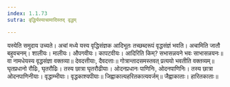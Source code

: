 ```yaml
---
index: 1.1.73
sutra: वृद्धिर्यस्याचामादिस्तद् वृद्धम्

---
```

यस्येति समुदाय उच्यते। अचां मध्ये यस्य वृद्धिसंज्ञक आदिभूतः तच्छब्दरूपं वृद्धसंज्ञं भवति। अचामिति जातौ बहुवचनम्। शालीयः। मालीयः। औपगवीयः। कापटवीयः। आदिरिति किम्? सभासन्नयने भवः साभासन्नयनः॥ वा नामधेयस्य वृद्धसंज्ञा वक्तव्या॥ देवदत्तीयाः, दैवदत्ताः॥ गोत्रान्तादसमस्तवत् प्रत्ययो भवतीति वक्तव्यम्॥ घृतप्रधानो रौढिः, घृतरौढिः। तस्य छात्रा घृतरौढीयाः। ओदनप्रधानः पाणिनिः, ओदनपाणिनिः। तस्य छात्रा ओदनपाणिनीयाः। वृद्धाम्भीयाः। वृद्धकाश्यपीयाः॥ जिह्वाकात्यहरितकात्यवर्जम्॥ जैह्वाकाताः। हारितकाताः॥